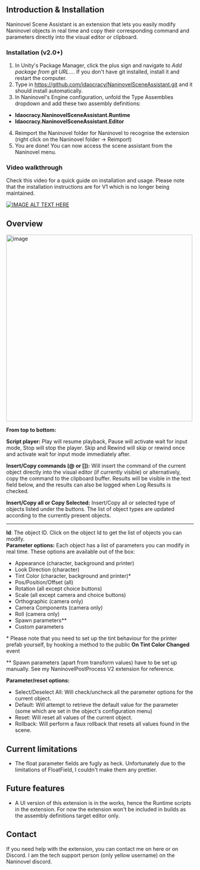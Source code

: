 ## Introduction & Installation

Naninovel Scene Assistant is an extension that lets you easily modify Naninovel objects in real time and copy their corresponding command and parameters directly into the visual editor or clipboard.

### Installation (v2.0+)
1. In Unity's Package Manager, click the plus sign and navigate to *Add package from git URL...*. If you don't have git installed, install it and restart the computer.
2. Type in https://github.com/idaocracy/NaninovelSceneAssistant.git and it should install automatically. 
3. In Naninovel's Engine configuration, unfold the Type Assemblies dropdown and add these two assembly definitions:
- **Idaocracy.NaninovelSceneAssistant.Runtime**
- **Idaocracy.NaninovelSceneAssistant.Editor**
4. Reimport the Naninovel folder for Naninovel to recognise the extension (right click on the Naninovel folder -> Reimport)
3. You are done! You can now access the scene assistant from the Naninovel menu.

### Video walkthrough 
Check this video for a quick guide on installation and usage. Please note that the installation instructions are for V1 which is no longer being maintained. 

[![IMAGE ALT TEXT HERE](https://img.youtube.com/vi/Qc5XYE-ojx8/0.jpg)](https://www.youtube.com/watch?v=Qc5XYE-ojx8)  

## Overview

<img width="500" alt="image" src="https://user-images.githubusercontent.com/77254066/235355459-a1e9484b-39f7-4e83-8da4-d8ff9e95c21c.png">


**From top to bottom:**

**Script player:** Play will resume playback, Pause will activate wait for input mode, Stop will stop the player. Skip and Rewind will skip or rewind once and activate wait for input mode immediately after.

**Insert/Copy commands (@ or []):** Will insert the command of the current object directly into the visual editor (if currently visible) or alternatively, copy the command to the clipboard buffer. Results will be visible in the text field below, and the results can also be logged when Log Results is checked. 

**Insert/Copy all or Copy Selected:** Insert/Copy all or selected type of objects listed under the buttons. The list of object types are updated according to the currently present objects. 
____
**Id**: The object ID. Click on the object Id to get the list of objects you can modify.  
**Parameter options:** Each object has a list of parameters you can modify in real time. These options are available out of the box:
- Appearance (character, background and printer)
- Look Direction (character)
- Tint Color (character, background and printer)* 
- Pos/Position/Offset (all)
- Rotation (all except choice buttons)
- Scale (all except camera and choice buttons)
- Orthographic (camera only)
- Camera Components (camera only)
- Roll (camera only)
- Spawn parameters**
- Custom parameters

\* Please note that you need to set up the tint behaviour for the printer prefab yourself, by hooking a method to the public **On Tint Color Changed** event

\** Spawn parameters (apart from transform values) have to be set up manually. See my NaninovelPostProcess V2 extension for reference. 

**Parameter/reset options:**  
- Select/Deselect All: Will check/uncheck all the parameter options for the current object.
- Default: Will attempt to retrieve the default value for the parameter (some which are set in the object's configuration menu)
- Reset: Will reset all values of the current object. 
- Rollback: Will perform a faux rollback that resets all values found in the scene. 

## Current limitations
- The float parameter fields are fugly as heck. Unfortunately due to the limitations of FloatField, I couldn't make them any prettier.

## Future features
- A UI version of this extension is in the works, hence the Runtime scripts in the extension. For now the extension won't be included in builds as the assembly definitions target editor only.  

## Contact
If you need help with the extension, you can contact me on here or on Discord. I am the tech support person (only yellow username) on the Naninovel discord.  
